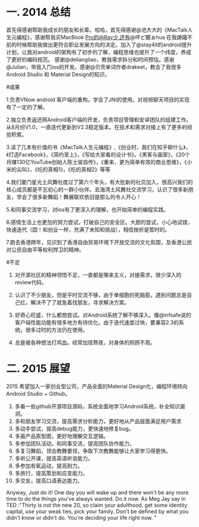 一. 2014 总结
=

首先得感谢帮助我成长的朋友和长辈。哈哈，首先得感谢@池大大的《MacTalk人生元编程》，感谢帮我买MacBook Pro的@Ray少.还有@吥ど聽ぁhua 在我踌躇不前的时候帮助我做出更符合职业发展方向的决定。加入了@stay4it的android提升计划，让我对android的架构有了初步的了解，编程思维也提升了一个纬度，养成了更好的编码规范。
感谢@deliangliao，教我需求拆分和时间预估。感谢@Julian，带我入门ios的开发。感谢@贝壳单词作者drakeet，教会了我很多Android Studio 和 Material Design的知识。

#成果

1.负责VNow android 客户端的重构，学会了JNI的使用。对视频聊天项目的实现有了一定的了解。

2.独立负责返还网Android客户端的开发，负责项目管理和安卓团队的组建工作。从8月份V1.0，一直迭代更新到V2.3稳定版本。在技术和需求对接上有了更多的经验积累。

3.读了几本有价值的书《MacTalk人生元编程》,《创业时，我们在知乎聊什么》，《打造Facebook》，《简约至上》，《写给大家看的设计书》，《黑客与画家》，《20个月赚130亿YouTube创始人陈士骏自传》，《重来，更为简单有效的商业思维》，《小米的尖叫》，《吃的真相1》，《吃的真相2》等等

4.我们厦门星光土风舞社度过了第六个年头，有大批新的社员加入，很高兴我们的核心成员都是不忘初心的一群小伙伴。去海湾土风舞社交流学习，认识了很多新朋友，学会了很多新舞蹈！舞展联欢依旧是那么的令人开心！

5.和同事交流学习，对ios有了更深入的理解，也开始简单的编程实践。

6.感情生活上也更加的努力尝试，打破自己的安全区。大胆的尝试，小心地试错，快速迭代（囧！和创业一样，充满了未知和挑战），相信挫折是暂时的。

7.跑去香港跨年，见识到了香港自由贸易环境下开放交流的文化氛围，及香港公民对公民自由平等权利捍卫的精神。

#不足

1. 对开源社区的精神领悟不足，一直都是哪来主义，对接需求，很少深入的review代码。

2. 认识了不少朋友，但是平时交流不够，由于单细胞的死脑筋，遇到问题总是自己扛，解决不了了就急着找朋友，寻求解决方案。

3. 好奇心旺盛，什么都想尝试。对Android系统了解不够深入。像@infsafe说的客户端性能功能有很多地方有待优化。由于迭代速度过快，要兼容2.3的系统，很多过时的方法仍在使用。

4. 总是被各种想法打鸡血。经常加班熬夜，对身体的照顾不周。

二. 2015 展望
=

2015 希望加入一家创业型公司，产品全面的Material Design化，编程环境转向
Android Studio + Github。

1. 多看一些github开源项目源码，系统全面地学习Android系统，补全知识漏洞。
2. 多和朋友学习交流，提高需求分析能力，更好地从产品层面满足用户需求
3. 多动手尝试，提高debug能力，更快速地修复bug。
4. 多画产品原型图，更好地理解交互逻辑。
5. 多参加团队活动，和同事交流，提高团队协作能力。
6. 多复习舞蹈，领会教舞要领，争取下次教舞能够让大家学习得更快。
7. 多听公开课，提高英语听说能力。
8. 多参加有氧运动，提高耐力。
9. 多旅行，提高策划和应变能力。
10. 多交友，提高口语表达能力。

Anyway, Just do it! One day you will wake up and there won't be 
any more time to do the things you've always wanted. Do it now.
As Meg Jay say in TED :"Thirty is not the new 20, so claim your adulthood, get some identity capital, use your weak ties, pick your family. Don't be defined by what you didn't know or didn't do. You're deciding your life right now. "
